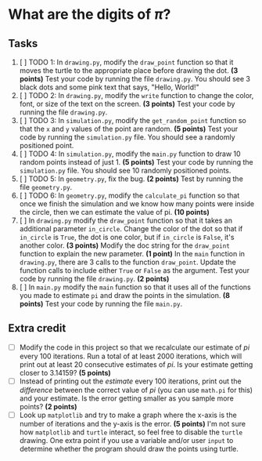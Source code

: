 # What are the digits of $\pi$?

## Tasks

1. [ ] TODO 1: In `drawing.py`, modify the `draw_point` function so that it moves the turtle to the appropriate place before drawing the dot. **(3 points)** Test your code by running the file `drawing.py`. You should see 3 black dots and some pink text that says, "Hello, World!"
2. [ ] TODO 2: In `drawing.py`, modify the `write` function to change the color, font, or size of the text on the screen. **(3 points)** Test your code by running the file `drawing.py`.
3. [ ] TODO 3: In `simulation.py`, modify the `get_random_point` function so that the `x` and `y` values of the point are random. **(5 points)** Test your code by running the `simulation.py` file. You should see a randomly positioned point.
4. [ ] TODO 4: In `simulation.py`, modify the `main.py` function to draw 10 random points instead of just 1. **(5 points)** Test your code by running the `simulation.py` file. You should see 10 randomly positioned points.
5. [ ] TODO 5: In `geometry.py`, fix the bug. **(2 points)** Test by running the file `geometry.py`.
6. [ ] TODO 6: In `geometry.py`, modify the `calculate_pi` function so that once we finish the simulation and we know how many points were inside the circle, then we can estimate the value of pi. **(10 points)**
7. [ ] In `drawing.py` modify the `draw_point` function so that it takes an additional parameter `in_circle`. Change the color of the dot so that if `in_circle` is `True`, the dot is one color, but if `in_circle` is `False`, it's another color. **(3 points)** Modify the doc string for the `draw_point` function to explain the new parameter. **(1 point)** In the `main` function in `drawing.py`, there are 3 calls to the function `draw_point`. Update the function calls to include either `True` or `False` as the argument. Test your code by running the file `drawing.py`. **(2 points)**
8. [ ] In `main.py` modify the `main` function so that it uses all of the functions you made to estimate `pi` and draw the points in the simulation. **(8 points)** Test your code by running the file `main.py`.

## Extra credit

* [ ] Modify the code in this project so that we recalculate our estimate of $pi$ every 100 iterations. Run a total of at least 2000 iterations, which will print out at least 20 consecutive estimates of $pi$. Is your estimate getting closer to 3.14159? **(5 points)**
* [ ] Instead of printing out the *estimate* every 100 iterations, print out the *difference* between the correct value of $pi$ (you can use `math.pi` for this) and your estimate. Is the error getting smaller as you sample more points? **(2 points)**
* [ ] Look up `matplotlib` and try to make a graph where the x-axis is the number of iterations and the y-axis is the error. **(5 points)** I'm not sure how `matplotlib` and `turtle` interact, so feel free to disable the `turtle` drawing. One extra point if you use a variable and/or user `input` to determine whether the program should draw the points using turtle.